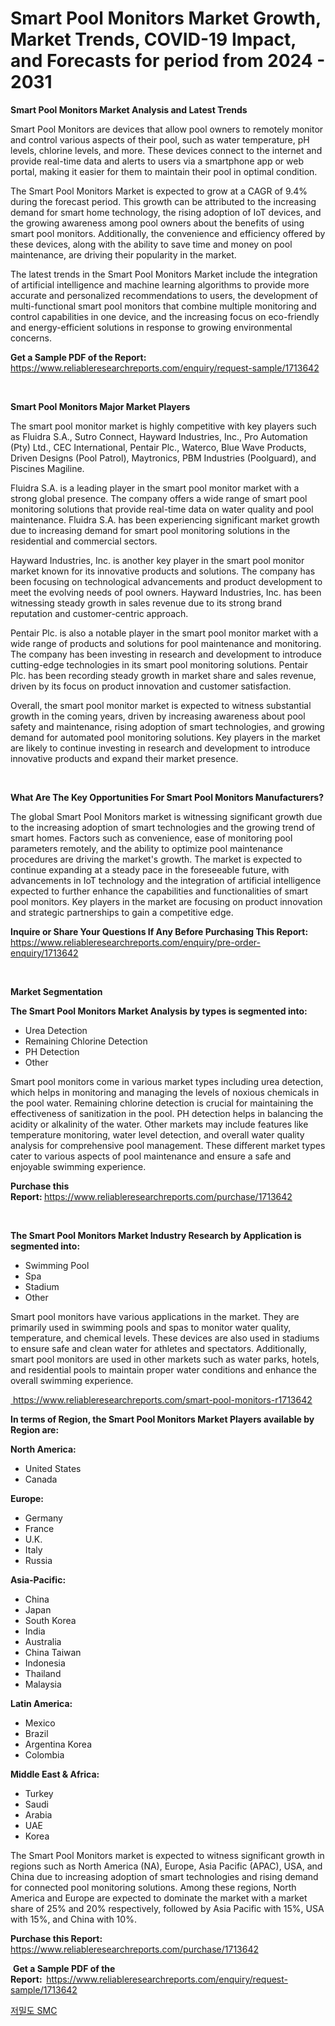 <p><h1>Smart Pool Monitors Market Growth, Market Trends, COVID-19 Impact, and Forecasts for period from 2024 - 2031</h1></p><p><strong>Smart Pool Monitors Market Analysis and Latest Trends</strong></p>
<p><p>Smart Pool Monitors are devices that allow pool owners to remotely monitor and control various aspects of their pool, such as water temperature, pH levels, chlorine levels, and more. These devices connect to the internet and provide real-time data and alerts to users via a smartphone app or web portal, making it easier for them to maintain their pool in optimal condition.</p><p>The Smart Pool Monitors Market is expected to grow at a CAGR of 9.4% during the forecast period. This growth can be attributed to the increasing demand for smart home technology, the rising adoption of IoT devices, and the growing awareness among pool owners about the benefits of using smart pool monitors. Additionally, the convenience and efficiency offered by these devices, along with the ability to save time and money on pool maintenance, are driving their popularity in the market.</p><p>The latest trends in the Smart Pool Monitors Market include the integration of artificial intelligence and machine learning algorithms to provide more accurate and personalized recommendations to users, the development of multi-functional smart pool monitors that combine multiple monitoring and control capabilities in one device, and the increasing focus on eco-friendly and energy-efficient solutions in response to growing environmental concerns.</p></p>
<p><strong>Get a Sample PDF of the Report:&nbsp;</strong> <a href="https://www.reliableresearchreports.com/enquiry/request-sample/1713642">https://www.reliableresearchreports.com/enquiry/request-sample/1713642</a></p>
<p>&nbsp;</p>
<p><strong>Smart Pool Monitors Major Market Players</strong></p>
<p><p>The smart pool monitor market is highly competitive with key players such as Fluidra S.A., Sutro Connect, Hayward Industries, Inc., Pro Automation (Pty) Ltd., CEC International, Pentair Plc., Waterco, Blue Wave Products, Driven Designs (Pool Patrol), Maytronics, PBM Industries (Poolguard), and Piscines Magiline.</p><p>Fluidra S.A. is a leading player in the smart pool monitor market with a strong global presence. The company offers a wide range of smart pool monitoring solutions that provide real-time data on water quality and pool maintenance. Fluidra S.A. has been experiencing significant market growth due to increasing demand for smart pool monitoring solutions in the residential and commercial sectors.</p><p>Hayward Industries, Inc. is another key player in the smart pool monitor market known for its innovative products and solutions. The company has been focusing on technological advancements and product development to meet the evolving needs of pool owners. Hayward Industries, Inc. has been witnessing steady growth in sales revenue due to its strong brand reputation and customer-centric approach.</p><p>Pentair Plc. is also a notable player in the smart pool monitor market with a wide range of products and solutions for pool maintenance and monitoring. The company has been investing in research and development to introduce cutting-edge technologies in its smart pool monitoring solutions. Pentair Plc. has been recording steady growth in market share and sales revenue, driven by its focus on product innovation and customer satisfaction.</p><p>Overall, the smart pool monitor market is expected to witness substantial growth in the coming years, driven by increasing awareness about pool safety and maintenance, rising adoption of smart technologies, and growing demand for automated pool monitoring solutions. Key players in the market are likely to continue investing in research and development to introduce innovative products and expand their market presence.</p></p>
<p>&nbsp;</p>
<p><strong>What Are The Key Opportunities For Smart Pool Monitors Manufacturers?</strong></p>
<p><p>The global Smart Pool Monitors market is witnessing significant growth due to the increasing adoption of smart technologies and the growing trend of smart homes. Factors such as convenience, ease of monitoring pool parameters remotely, and the ability to optimize pool maintenance procedures are driving the market's growth. The market is expected to continue expanding at a steady pace in the foreseeable future, with advancements in IoT technology and the integration of artificial intelligence expected to further enhance the capabilities and functionalities of smart pool monitors. Key players in the market are focusing on product innovation and strategic partnerships to gain a competitive edge.</p></p>
<p><strong>Inquire or Share Your Questions If Any Before Purchasing This Report:</strong> <a href="https://www.reliableresearchreports.com/enquiry/pre-order-enquiry/1713642">https://www.reliableresearchreports.com/enquiry/pre-order-enquiry/1713642</a></p>
<p>&nbsp;</p>
<p><strong>Market Segmentation</strong></p>
<p><strong>The Smart Pool Monitors Market Analysis by types is segmented into:</strong></p>
<p><ul><li>Urea Detection</li><li>Remaining Chlorine Detection</li><li>PH Detection</li><li>Other</li></ul></p>
<p><p>Smart pool monitors come in various market types including urea detection, which helps in monitoring and managing the levels of noxious chemicals in the pool water. Remaining chlorine detection is crucial for maintaining the effectiveness of sanitization in the pool. PH detection helps in balancing the acidity or alkalinity of the water. Other markets may include features like temperature monitoring, water level detection, and overall water quality analysis for comprehensive pool management. These different market types cater to various aspects of pool maintenance and ensure a safe and enjoyable swimming experience.</p></p>
<p><strong>Purchase this Report:&nbsp;</strong><a href="https://www.reliableresearchreports.com/purchase/1713642">https://www.reliableresearchreports.com/purchase/1713642</a></p>
<p>&nbsp;</p>
<p><strong>The Smart Pool Monitors Market Industry Research by Application is segmented into:</strong></p>
<p><ul><li>Swimming Pool</li><li>Spa</li><li>Stadium</li><li>Other</li></ul></p>
<p><p>Smart pool monitors have various applications in the market. They are primarily used in swimming pools and spas to monitor water quality, temperature, and chemical levels. These devices are also used in stadiums to ensure safe and clean water for athletes and spectators. Additionally, smart pool monitors are used in other markets such as water parks, hotels, and residential pools to maintain proper water conditions and enhance the overall swimming experience.</p></p>
<p><a href="https://www.reliableresearchreports.com/smart-pool-monitors-r1713642">&nbsp;https://www.reliableresearchreports.com/smart-pool-monitors-r1713642</a></p>
<p><strong>In terms of Region, the Smart Pool Monitors Market Players available by Region are:</strong></p>
<p>
    <p> <strong> North America: </strong>
        <ul>
            <li>United States</li>
            <li>Canada</li>
        </ul>
        </p> 
    <p> <strong> Europe: </strong>
        <ul>
            <li>Germany</li>
            <li>France</li>
            <li>U.K.</li>
            <li>Italy</li>
            <li>Russia</li>
        </ul>
        </p> 
    <p> <strong> Asia-Pacific: </strong>
        <ul>
            <li>China</li>
            <li>Japan</li>
            <li>South Korea</li>
            <li>India</li>
            <li>Australia</li>
            <li>China Taiwan</li>
            <li>Indonesia</li>
            <li>Thailand</li>
            <li>Malaysia</li>
        </ul>
        </p> 
    <p> <strong> Latin America: </strong>
        <ul>
            <li>Mexico</li>
            <li>Brazil</li>
            <li>Argentina Korea</li>
            <li>Colombia</li>
        </ul>
        </p> 
    <p> <strong> Middle East & Africa: </strong>
        <ul>
            <li>Turkey</li>
            <li>Saudi</li>
            <li>Arabia</li>
            <li>UAE</li>
            <li>Korea</li>
        </ul>
    </p>
    </p>
<p><p>The Smart Pool Monitors market is expected to witness significant growth in regions such as North America (NA), Europe, Asia Pacific (APAC), USA, and China due to increasing adoption of smart technologies and rising demand for connected pool monitoring solutions. Among these regions, North America and Europe are expected to dominate the market with a market share of 25% and 20% respectively, followed by Asia Pacific with 15%, USA with 15%, and China with 10%.</p></p>
<p><strong>Purchase this Report: </strong><a href="https://www.reliableresearchreports.com/purchase/1713642">https://www.reliableresearchreports.com/purchase/1713642</a></p>
<p>&nbsp;<strong>Get a Sample PDF of the Report:&nbsp;&nbsp;</strong><a href="https://www.reliableresearchreports.com/enquiry/request-sample/1713642">https://www.reliableresearchreports.com/enquiry/request-sample/1713642</a></p>
<p><strong></strong></p>
<p><p><a href="https://github.com/Tristiarton768456/Market-Research-Report-List-2/blob/main/4793176154805.md">저밀도 SMC</a></p></p>